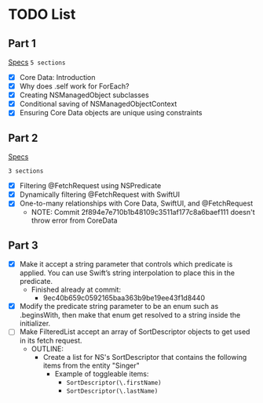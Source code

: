 #  TODO List

## Part 1
[Specs](https://www.hackingwithswift.com/100/swiftui/57)
`5 sections`

- [x] Core Data: Introduction
- [x] Why does \.self work for ForEach?
- [x] Creating NSManagedObject subclasses
- [x] Conditional saving of NSManagedObjectContext
- [x] Ensuring Core Data objects are unique using constraints

## Part 2
[Specs](https://www.hackingwithswift.com/100/swiftui/58)

`3 sections`

- [x] Filtering @FetchRequest using NSPredicate
- [x] Dynamically filtering @FetchRequest with SwiftUI
- [x] One-to-many relationships with Core Data, SwiftUI, and @FetchRequest
    - NOTE: Commit 2f894e7e710b1b48109c3511af177c8a6baef111 doesn't throw error from CoreData

## Part 3
- [x] Make it accept a string parameter that controls which predicate is applied. You can use Swift’s string interpolation to place this in the predicate.
    - Finished already at commit:
        - 9ec40b659c0592165baa363b9be19ee43f1d8440
- [x] Modify the predicate string parameter to be an enum such as .beginsWith, then make that enum get resolved to a string inside the initializer.
- [ ] Make FilteredList accept an array of SortDescriptor objects to get used in its fetch request.
    - OUTLINE:
        - Create a list for NS's SortDescriptor that contains the following items from the entity "Singer"
            - Example of toggleable items:
                - `SortDescriptor(\.firstName)`
                - `SortDescriptor(\.lastName)`
